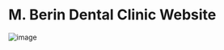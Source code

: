 # M. Berin Dental Clinic Website

![image](https://github.com/user-attachments/assets/d98b2bb6-0a64-47b6-addd-0504dbcb4796)

